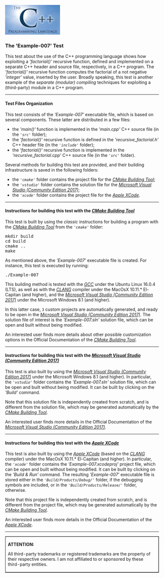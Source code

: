 <p><IMG src="../img/logo-sun.jpg" border="0" width="180" height="97"></p>

<H3>The 'Example-007' Test</H3>

<p>
	This test about the use of the C++ programming language shows how exploiting a <i>'factorial()'</i> recursive function, defined and implemented on a separate C++ header and source file, respectively, in a C++ program. The <i>'factorial()'</i> recursive function computes the factorial of a not negative <i>'integer'</i> value, inserted by the user. Broadly speaking, this test is another example of the <i>separate (modular) compiling</i> techniques for exploiting a (third-party) module in a C++ program.
</p>
<p><hr></p>

<!--- Test Files Organization --->
<h4>Test Files Organization</h4>
<p>This test consists of the <i>'Example-007'</i> executable file, which is based on several components. These latter are distributed in a few files:
<ul>
	<li>
		the <i>'main()'</i> function is implemented in the <i>'main.cpp'</i> C++ source file (in the <i><code>'src'</code></i> folder);
	</li>
	<li>
		the <i>'factorial()'</i> recursive function is defined in the <i>'recursive_factorial.h'</i> C++ header file (in the <i><code>'include'</code></i> folder);
	</li>
	<li>
		the <i>'factorial()'</i> recursive function is implemented in the <i>'recursive_factorial.cpp'</i> C++ source file (in the <i><code>'src'</code></i> folder).
	</li>
</ul>
</p>

<p>Several methods for building this test are provided, and their building infrastructure is saved in the following folders:<ul>
	<li>
		the <i><code>'cmake'</code></i> folder contains the project file for the <i><A href="https://cmake.org">CMake Building Tool</A></i>;
	</li>
	<li>
		the <i><code>'vstudio'</code></i> folder contains the solution file for the <i><A href="https://www.visualstudio.com/">Microsoft Visual Studio (Community Edition 2017)</A></i>;
	</li>
	<li>
		the <i><code>'xcode'</code></i> folder contains the project file for the <i><A href="https://developer.apple.com/xcode/">Apple XCode</A></i>.
	</li>
</ul>
</p>
<p><hr></p>

<!--- Building with the CMAKE Building Tool --->
<h4>Instructions for building this test with the <i><A href="https://cmake.org">CMake Building Tool</A></i></h4>
<p>
	This test is built by using the <i>classic</i> instructions for building a program with the <i><A href="https://cmake.org">CMake Building Tool</A></i> from the <i><code>'cmake'</code></i> folder:
</p>
<pre>mkdir build
cd build
cmake ..
make
</pre>
<p>
	As mentioned above, the <i>'Example-007'</i> executable file is created. For instance, this test is executed by running:
</p>
<pre>./Example-007</pre>
<p>
	This building method is tested with the <A href="https://gcc.gnu.org/"><i>GCC</i></A> under the Ubuntu Linux 16.0.4 (LTS), as well as with the <A href="https://clang.llvm.org/"><i>CLANG</i></A> compiler under the MacOsX 10.11.* El-Capitan (and higher), and the <A href="https://www.visualstudio.com/"><i>Microsoft Visual Studio (Community Edition 2017)</i></A> under the Microsoft Windows 8.1 (and higher).
</p>
<p>
	In this latter case, <code>3</code> custom projects are automatically generated, and ready to be open in the <A href="https://www.visualstudio.com/"><i>Microsoft Visual Studio (Community Edition 2017)</i></A>. The solution file of interest is the <i>'Example-007.sln'</i> solution file, which can be open and built without being modified.
</p>
<p>
	An interested user finds more details about other possible customization options in the Official Documentation of the <i><A href="https://cmake.org">CMake Building Tool</A></i>.
</p>
<p><hr></p>

<!--- Building with the Microsoft Visual Studio --->
<h4>Instructions for building this test with the <i><A href="https://www.visualstudio.com/">Microsoft Visual Studio (Community Edition 2017)</A></i></h4>
<p>
	This test is also built by using the <A href="https://www.visualstudio.com/"><i>Microsoft Visual Studio (Community Edition 2017)</i></A> under the Microsoft Windows 8.1 (and higher). In particular, the <i><code>'vstudio'</code></i> folder contains the <i>'Example-007.sln'</i> solution file, which can be open and built without being modified. It can be built by clicking on the <i>'Build'</i> command.
</p>
<p>
	Note that this solution file is independently created from scratch, and is different from the solution file, which may be generated automatically by the <i><A href="https://cmake.org">CMake Building Tool</A></i>.
</p>
<p>
	An interested user finds more details in the Official Documentation of the <i><A href="https://www.visualstudio.com/">Microsoft Visual Studio (Community Edition 2017)</A></i>.
</p>
<p><hr></p>

<!--- Building with the Apple XCode --->
<h4>Instructions for building this test with the <i><A href="https://developer.apple.com/xcode/">Apple XCode</A></i></h4>
<p>
	This test is also built by using the <A href="https://developer.apple.com/xcode/"><i>Apple XCode</i></A> (based on the <A href="https://clang.llvm.org/"><i>CLANG</i></A> compiler) under the MacOsX 10.11.* El-Capitan (and higher). In particular, the <i><code>'xcode'</code></i> folder contains the <i>'Example-007.xcodeproj'</i> project file, which can be open and built without being modified. It can be built by clicking on the <i>'Build & Run'</i> command. The resulting <i>'Example-007'</i> executable file is stored either in the <i><code>'Build/Products/Debug/'</code></i> folder, if the debugging symbols are included, or in the <i><code>'Build/Products/Release/'</code></i> folder, otherwise.
</p>
<p>
	Note that this project file is independently created from scratch, and is different from the project file, which may be generated automatically by the <i><A href="https://cmake.org">CMake Building Tool</A></i>.
</p>
<p>
	An interested user finds more details in the Official Documentation of the <A href="https://developer.apple.com/xcode/"><i>Apple XCode</i></A>.
</p>
<p><hr></p>

<!--- Final Attention Message --->
<table border=1>
	<tr>
		<td>
			<p><b>ATTENTION:</b></p>
			<p>All third-party trademarks or registered trademarks are the property of their respective owners. I am not affiliated to or sponsored by these third-party entities.</p>
		</td>
	</tr>
</table>
